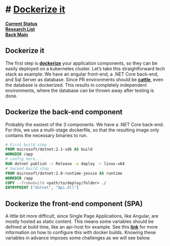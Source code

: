 # # **[Dockerize it](https://blog.codemine.be/posts/20190125-devops-eks-externaldns/)**

**[Current Status](../../../../development/status/weekly/current_status.md)**\
**[Research List](../../../../research/research_list.md)**\
**[Back Main](../../../../README.md)**

## Dockerize it

The first step is **[dockerize](https://www.docker.com/why-docker)** your application components, so they can be easily deployed on a kubernetes cluster. Let’s take this straightforward tech stack as example: We have an angular front-end, a .NET Core back-end, and Sql Server as database. Since PR environments should be **[cattle](https://medium.com/@Joachim8675309/devops-concepts-pets-vs-cattle-2380b5aab313)**, even the database is dockerized. This results in completely independent environments, where the database can be thrown away after testing is done.

## Dockerize the back-end component

Probably the easiest of the 3 components. We have a .NET Core back-end. For this, we use a multi-stage dockerfile, so that the resulting image only contains the necessary binaries to run.

```dockerfile
# First build step
FROM microsoft/dotnet:2.1-sdk AS build
WORKDIR /app
# config here...
RUN dotnet publish -c Release -o deploy -r linux-x64
# Second build step
FROM microsoft/dotnet:2.0-runtime-jessie AS runtime
WORKDIR /app
COPY --from=build <path/to/deploy/folder> ./
ENTRYPOINT ["dotnet", "Api.dll"]
```

## Dockerize the front-end component (SPA)

A little bit more difficult, since Single Page Applications, like Angular, are mostly hosted as static content. This means some variables should be defined at build time, like an api-host for example. See this **[link](https://vsupalov.com/docker-build-pass-environment-variables/)** for more information on how to configure this with docker builds. Knowing these variables in advance imposes some challenges as we will see below.
